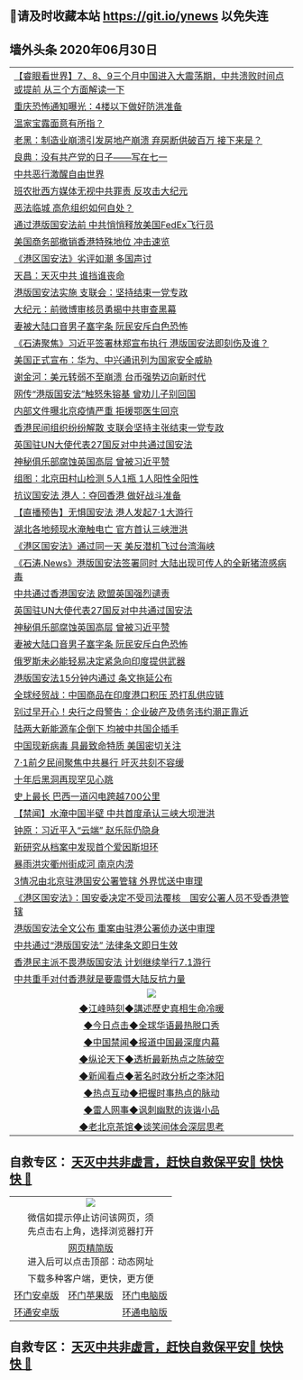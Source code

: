 ## 📩请及时收藏本站 https://git.io/ynews 以免失连</a>

## 墙外头条 2020年06月30日</a>

 <table>
<tr><td colspan="2" align="left"><a href="https://qeb.xfthy.casa/?name=c1192198&key=xcyufvbtjvhwwrpc&from=gy2">【睿眼看世界】7、8、9三个月中国进入大震荡期，中共溃败时间点或提前 从三个方面解读一下</a></td></tr>
<tr><td colspan="2" align="left"><a href="https://qeb.xfthy.casa/?name=c1192233&key=xcyufvbtjvhwwrpc&from=gy2">重庆恐怖通知曝光：4楼以下做好防洪准备</a></td></tr>
<tr><td colspan="2" align="left"><a href="https://qeb.xfthy.casa/?name=c1192243&key=xcyufvbtjvhwwrpc&from=gy2">温家宝露面意有所指？</a></td></tr>
<tr><td colspan="2" align="left"><a href="https://qeb.xfthy.casa/?name=c1192197&key=xcyufvbtjvhwwrpc&from=gy2">老黑：制造业崩溃引发房地产崩溃 弃房断供破百万 接下来是？</a></td></tr>
<tr><td colspan="2" align="left"><a href="https://qeb.xfthy.casa/?name=c1192240&key=xcyufvbtjvhwwrpc&from=gy2">良典：没有共产党的日子——写在七一</a></td></tr>
<tr><td colspan="2" align="left"><a href="https://qeb.xfthy.casa/?name=c1192208&key=xcyufvbtjvhwwrpc&from=gy2">中共恶行激醒自由世界</a></td></tr>
<tr><td colspan="2" align="left"><a href="https://qeb.xfthy.casa/?name=c1192221&key=xcyufvbtjvhwwrpc&from=gy2">班农批西方媒体无视中共罪责 反攻击大纪元</a></td></tr>
<tr><td colspan="2" align="left"><a href="https://qeb.xfthy.casa/?name=c1192229&key=xcyufvbtjvhwwrpc&from=gy2">恶法临城 高危组织如何自处？</a></td></tr>
<tr><td colspan="2" align="left"><a href="https://qeb.xfthy.casa/?name=c1192183&key=xcyufvbtjvhwwrpc&from=gy2">通过港版国安法前 中共悄悄释放美国FedEx飞行员</a></td></tr>
<tr><td colspan="2" align="left"><a href="https://qeb.xfthy.casa/?name=c1192190&key=xcyufvbtjvhwwrpc&from=gy2">美国商务部撤销香港特殊地位 冲击速览</a></td></tr>
<tr><td colspan="2" align="left"><a href="https://qeb.xfthy.casa/?name=c1192228&key=xcyufvbtjvhwwrpc&from=gy2">《港区国安法》劣评如潮 多国声讨</a></td></tr>
<tr><td colspan="2" align="left"><a href="https://qeb.xfthy.casa/?name=c1192239&key=xcyufvbtjvhwwrpc&from=gy2">天昌：天灭中共 谁挡谁丧命</a></td></tr>
<tr><td colspan="2" align="left"><a href="https://qeb.xfthy.casa/?name=c1192232&key=xcyufvbtjvhwwrpc&from=gy2">港版国安法实施 支联会：坚持结束一党专政</a></td></tr>
<tr><td colspan="2" align="left"><a href="https://qeb.xfthy.casa/?name=c1192242&key=xcyufvbtjvhwwrpc&from=gy2">大纪元：前微博审核员勇揭中共审查黑幕</a></td></tr>
<tr><td colspan="2" align="left"><a href="https://qeb.xfthy.casa/?name=c1192250&key=xcyufvbtjvhwwrpc&from=gy2">妻被大陆口音男子塞字条 阮民安斥白色恐怖</a></td></tr>
<tr><td colspan="2" align="left"><a href="https://qeb.xfthy.casa/?name=c1192163&key=xcyufvbtjvhwwrpc&from=gy2">《石涛聚焦》习近平签署林郑宣布执行 港版国安法即刻伤及谁？</a></td></tr>
<tr><td colspan="2" align="left"><a href="https://qeb.xfthy.casa/?name=c1192244&key=xcyufvbtjvhwwrpc&from=gy2">美国正式宣布：华为、中兴通讯列为国家安全威胁</a></td></tr>
<tr><td colspan="2" align="left"><a href="https://qeb.xfthy.casa/?name=c1192251&key=xcyufvbtjvhwwrpc&from=gy2">谢金河：美元转弱不至崩溃 台币强势迈向新时代</a></td></tr>
<tr><td colspan="2" align="left"><a href="https://qeb.xfthy.casa/?name=c1192188&key=xcyufvbtjvhwwrpc&from=gy2">网传“港版国安法”触怒朱镕基 曾劝儿子别回国</a></td></tr>
<tr><td colspan="2" align="left"><a href="https://qeb.xfthy.casa/?name=c1192172&key=xcyufvbtjvhwwrpc&from=gy2">内部文件曝北京疫情严重 拒援鄂医生回京</a></td></tr>
<tr><td colspan="2" align="left"><a href="https://qeb.xfthy.casa/?name=c1192222&key=xcyufvbtjvhwwrpc&from=gy2">香港民间组织纷纷解散 支联会坚持主张结束一党专政</a></td></tr>
<tr><td colspan="2" align="left"><a href="https://qeb.xfthy.casa/?name=c1192249&key=xcyufvbtjvhwwrpc&from=gy2">英国驻UN大使代表27国反对中共通过国安法</a></td></tr>
<tr><td colspan="2" align="left"><a href="https://qeb.xfthy.casa/?name=c1192146&key=xcyufvbtjvhwwrpc&from=gy2">神秘俱乐部腐蚀英国高层 曾被习近平赞</a></td></tr>
<tr><td colspan="2" align="left"><a href="https://qeb.xfthy.casa/?name=c1192230&key=xcyufvbtjvhwwrpc&from=gy2">组图：北京田村山检测 5人1瓶 1人阳性全阳性</a></td></tr>
<tr><td colspan="2" align="left"><a href="https://qeb.xfthy.casa/?name=c1192180&key=xcyufvbtjvhwwrpc&from=gy2">抗议国安法 港人：夺回香港 做好战斗准备</a></td></tr>
<tr><td colspan="2" align="left"><a href="https://qeb.xfthy.casa/?name=c1192255&key=xcyufvbtjvhwwrpc&from=gy2">【直播预告】无惧国安法 港人发起7·1大游行</a></td></tr>
<tr><td colspan="2" align="left"><a href="https://qeb.xfthy.casa/?name=c1192234&key=xcyufvbtjvhwwrpc&from=gy2">湖北各地频现水淹触电亡 官方首认三峡泄洪</a></td></tr>
<tr><td colspan="2" align="left"><a href="https://qeb.xfthy.casa/?name=c1192226&key=xcyufvbtjvhwwrpc&from=gy2">《港区国安法》通过同一天 美反潜机飞过台湾海峡</a></td></tr>
<tr><td colspan="2" align="left"><a href="https://qeb.xfthy.casa/?name=c1192162&key=xcyufvbtjvhwwrpc&from=gy2">《石涛.News》港版国安法签署同时 大陆出现可传人的全新猪流感病毒</a></td></tr>
<tr><td colspan="2" align="left"><a href="https://qeb.xfthy.casa/?name=c1192224&key=xcyufvbtjvhwwrpc&from=gy2">中共通过香港国安法 欧盟英国强烈谴责</a></td></tr>
<tr><td colspan="2" align="left"><a href="https://qeb.xfthy.casa/?name=c1192182&key=xcyufvbtjvhwwrpc&from=gy2">英国驻UN大使代表27国反对中共通过国安法</a></td></tr>
<tr><td colspan="2" align="left"><a href="https://qeb.xfthy.casa/?name=c1192173&key=xcyufvbtjvhwwrpc&from=gy2">神秘俱乐部腐蚀英国高层 曾被习近平赞</a></td></tr>
<tr><td colspan="2" align="left"><a href="https://qeb.xfthy.casa/?name=c1192195&key=xcyufvbtjvhwwrpc&from=gy2">妻被大陆口音男子塞字条 阮民安斥白色恐怖</a></td></tr>
<tr><td colspan="2" align="left"><a href="https://qeb.xfthy.casa/?name=c1192192&key=xcyufvbtjvhwwrpc&from=gy2">俄罗斯未必能轻易决定紧急向印度提供武器</a></td></tr>
<tr><td colspan="2" align="left"><a href="https://qeb.xfthy.casa/?name=c1192159&key=xcyufvbtjvhwwrpc&from=gy2">港版国安法15分钟内通过 条文拖延公布</a></td></tr>
<tr><td colspan="2" align="left"><a href="https://qeb.xfthy.casa/?name=c1192153&key=xcyufvbtjvhwwrpc&from=gy2">全球经贸战：中国商品在印度港口积压 恐打乱供应链</a></td></tr>
<tr><td colspan="2" align="left"><a href="https://qeb.xfthy.casa/?name=c1192151&key=xcyufvbtjvhwwrpc&from=gy2">别过早开心！央行之母警告：企业破产及债务违约潮正靠近</a></td></tr>
<tr><td colspan="2" align="left"><a href="https://qeb.xfthy.casa/?name=c1192160&key=xcyufvbtjvhwwrpc&from=gy2">陆两大新能源车企倒下 均被中共国企插手</a></td></tr>
<tr><td colspan="2" align="left"><a href="https://qeb.xfthy.casa/?name=c1192158&key=xcyufvbtjvhwwrpc&from=gy2">中国现新病毒 具最致命特质 美国密切关注</a></td></tr>
<tr><td colspan="2" align="left"><a href="https://qeb.xfthy.casa/?name=c1192257&key=xcyufvbtjvhwwrpc&from=gy2">7·1前夕民间聚焦中共暴行 吁灭共刻不容缓</a></td></tr>
<tr><td colspan="2" align="left"><a href="https://qeb.xfthy.casa/?name=c1192212&key=xcyufvbtjvhwwrpc&from=gy2">十年后黑洞再现罕见心跳</a></td></tr>
<tr><td colspan="2" align="left"><a href="https://qeb.xfthy.casa/?name=c1192202&key=xcyufvbtjvhwwrpc&from=gy2">史上最长 巴西一道闪电跨越700公里</a></td></tr>
<tr><td colspan="2" align="left"><a href="https://qeb.xfthy.casa/?name=c1192235&key=xcyufvbtjvhwwrpc&from=gy2">【禁闻】水淹中国半壁 中共首度承认三峡大坝泄洪</a></td></tr>
<tr><td colspan="2" align="left"><a href="https://qeb.xfthy.casa/?name=c1192164&key=xcyufvbtjvhwwrpc&from=gy2">钟原：习近平入“云端” 赵乐际仍隐身</a></td></tr>
<tr><td colspan="2" align="left"><a href="https://qeb.xfthy.casa/?name=c1192201&key=xcyufvbtjvhwwrpc&from=gy2">新研究从档案中发现首个爱因斯坦环</a></td></tr>
<tr><td colspan="2" align="left"><a href="https://qeb.xfthy.casa/?name=c1192171&key=xcyufvbtjvhwwrpc&from=gy2">暴雨洪灾衢州街成河 南京内涝</a></td></tr>
<tr><td colspan="2" align="left"><a href="https://qeb.xfthy.casa/?name=c1192227&key=xcyufvbtjvhwwrpc&from=gy2">3情况由北京驻港国安公署管辖 外界忧送中审理</a></td></tr>
<tr><td colspan="2" align="left"><a href="https://qeb.xfthy.casa/?name=c1192241&key=xcyufvbtjvhwwrpc&from=gy2">《港区国安法》：国安委决定不受司法覆核　国安公署人员不受香港管辖</a></td></tr>
<tr><td colspan="2" align="left"><a href="https://qeb.xfthy.casa/?name=c1192236&key=xcyufvbtjvhwwrpc&from=gy2">港版国安法全文公布 重案由驻港公署侦办送中审理</a></td></tr>
<tr><td colspan="2" align="left"><a href="https://qeb.xfthy.casa/?name=c1192223&key=xcyufvbtjvhwwrpc&from=gy2">中共通过“港版国安法” 法律条文即日生效</a></td></tr>
<tr><td colspan="2" align="left"><a href="https://qeb.xfthy.casa/?name=c1192214&key=xcyufvbtjvhwwrpc&from=gy2">香港民主派不畏港版国安法 计划继续举行7.1游行</a></td></tr>
<tr><td colspan="2" align="left"><a href="https://qeb.xfthy.casa/?name=c1192217&key=xcyufvbtjvhwwrpc&from=gy2">中共重手对付香港就是要震慑大陆反抗力量</a></td></tr>

 <tr>
   <td colspan="2" align=center><img src="https://cdn.jsdelivr.net/gh/gyoupiodf/im1/jf-1.jpg"></td>
  </tr>
   <tr>
   <td colspan="2" align=center> 
<a href="https://xdihm.casa/oo.aspx?name=c922850&key=sdxhftoyfkhpuaxy&from=gy2&tag=9877">◆江峰時刻◆講述歷史真相生命冷暖</a><br/>
    </td>
  </tr>
   <tr>
   <td colspan="2" align=center> 
<a href="https://xdihm.casa/oo.aspx?name=c816850&key=sdxhftoyfkhpuaxy&from=gy2&tag=9877">◆今日点击◆全球华语最热脱口秀</a><br/>
    </td>
  </tr>
  <tr>
  <td colspan="2" align=center>
<a href="https://xdihm.casa/oo.aspx?name=c816860&key=sdxhftoyfkhpuaxy&from=gy2&tag=99733110">◆中国禁闻◆报道中国最深度内幕</a><br/>
   </tr>
  <tr>
     <td colspan="2" align=center>
<a href="https://xdihm.casa/oo.aspx?name=c816855&key=sdxhftoyfkhpuaxy&from=gy2&tag=997110">◆纵论天下◆透析最新热点之陈破空</a><br/>
   </tr>
   <tr>
      <td colspan="2" align=center>
<a href="https://xdihm.casa/oo.aspx?name=c838308&key=sdxhftoyfkhpuaxy&from=gy2&tag=9973110">◆新闻看点◆著名时政分析之李沐阳</a><br/>
   </tr>
   <tr>
     <td colspan="2" align=center>
<a href="https://xdihm.casa/oo.aspx?name=c816852&key=sdxhftoyfkhpuaxy&from=gy2&tag=9733110">◆热点互动◆把握时事热点的脉动</a><br/>
   </tr>
   <tr>
      <td colspan="2" align=center>
<a href="https://xdihm.casa/oo.aspx?name=c816694&key=sdxhftoyfkhpuaxy&from=gy2&tag=93310">◆雷人网事◆讽刺幽默的诙谐小品</a><br/>
   </tr>
   <tr>
    <td colspan="2" align=center>
<a href="https://xdihm.casa/oo.aspx?name=c816650&key=sdxhftoyfkhpuaxy&from=gy2&tag=9973110">◆老北京茶馆◆谈笑间体会深层思考</a><br/>
   </tr>
</table>

 ## 自救专区： [天灭中共非虚言，赶快自救保平安🍎 快快快 📩](https://github.com/pwgy/td/blob/master/README.md)
 
<table>
  <tr>
    <td colspan="3" align="center"><img src="https://cdn.jsdelivr.net/gh/opipe/up/oGate65.jpg"/></td>
  </tr>
  <tr>
    <td colspan="3" align="center">微信如提示停止访问该网页，须<br/>先点击右上角，选择浏览器打开</td>
  <tr>
  <tr>
    <td colspan="3" align="center"><a href="https://gitcdn.xyz/cdn/otiny/up/master/show005.htm">网页精简版</a><br/>进入后可以点击顶部：动态网址</td>
  </tr>
  <tr>
    <td colspan="3" align="center">下载多种客户端，更快，更方便</td>
  <tr>
  <tr>
    <td align="center"><a href="https://cdn.jsdelivr.net/gh/opipe/up/oGatea.apk">环门安卓版</a></td>
    <td align="center"><a href="https://x.co/odisk">环门苹果版</a></td>
    <td align="center"><a href="https://cdn.jsdelivr.net/gh/opipe/up/oGate.zip">环门电脑版</a></td>
  </tr>
  <tr>
    <td align="center"><a href="https://cdn.jsdelivr.net/gh/opipe/up/oPipe.apk">环通安卓版</a></td>
    <td align="center"></td>
    <td align="center"><a href="https://raw.githubusercontent.com/opipe/up/master/oPipe.zip">环通电脑版</a></td>
  </tr>
  
</table>


 ## 自救专区： [天灭中共非虚言，赶快自救保平安🍎 快快快 📩](https://github.com/pwgy/td/blob/master/README.md)
